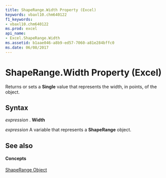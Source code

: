 ```yaml
---
title: ShapeRange.Width Property (Excel)
keywords: vbaxl10.chm640122
f1_keywords:
- vbaxl10.chm640122
ms.prod: excel
api_name:
- Excel.ShapeRange.Width
ms.assetid: b1aae046-a8b9-ed57-7060-a81e284bffc0
ms.date: 06/08/2017
---
```



# ShapeRange.Width Property (Excel)

Returns or sets a **Single** value that represents the width, in points, of the object.


## Syntax

 _expression_ . **Width**

 _expression_ A variable that represents a **ShapeRange** object.


## See also


#### Concepts


[ShapeRange Object](shaperange-object-excel.md)

